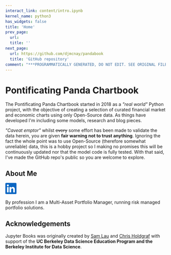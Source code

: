 ```yaml
---
interact_link: content/intro.ipynb
kernel_name: python3
has_widgets: false
title: 'Home'
prev_page:
  url: 
  title: ''
next_page:
  url: https://github.com/djmcnay/pandabook
  title: 'GitHub repository'
comment: "***PROGRAMMATICALLY GENERATED, DO NOT EDIT. SEE ORIGINAL FILES IN /content***"
---
```


# Pontificating Panda Chartbook

The Pontificating Panda Chartbook started in 2018 as a *"real world"* Python project, with the objective of creating a selection of curated financial market and economic charts using only Open-Source data. As things have developed I'm including some models, research and blog pieces.

*"Caveat emptor"* whilst ~~every~~ some effort has been made to validate the data herein, you are given **fair warning not to trust anything**. Ignoring the fact the whole point was to use Open-Source (therefore somewhat unreliable) data, this is a hobby project so I making no promises this will be continuously updated nor that the model code is fully tested. With that said, I've made the GitHub repo's public so you are welcome to explore.


## About Me
<a href="https://www.linkedin.com/in/david-mcnay-9b582136/">
<img src="images/logo/In-Blue-128.png" class="left" width="35px">
</a>

By profession I am a Multi-Asset Portfolio Manager, running risk managed portfolio solutions.



## Acknowledgements

Jupyter Books was originally created by [Sam Lau][sam] and [Chris Holdgraf][chris]
with support of the **UC Berkeley Data Science Education Program and the Berkeley
Institute for Data Science**.

[sam]: http://www.samlau.me/
[chris]: https://predictablynoisy.com
